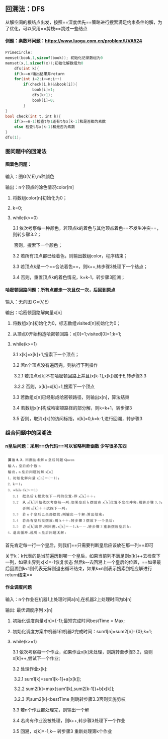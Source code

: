 ## 回溯法：DFS

从解空间的根结点出发，按照==深度优先==策略进行搜索满足约束条件的解，为了优化，可以采用==剪枝==跳过一些结点

#### 例题：素数环问题：https://www.luogu.com.cn/problem/UVA524

~~~ cpp
PrimeCircle:
memset(book,1,sizeof(book)); 初始化记录数组为0
memset(x,1,sizeof(x));初始化解数组为0
    dfs(int k){
    if(k==n)输出结果并return
    for(int i=2;i<=n;i++)
        if(check(i,k)&&book[i]){
            book[i]=1;
            dfs(k+1);
            book[i]=0;
        }
}
bool check(int t，int k){
	if(x==n-1)检查t与1还有t与x[k-1]和是否都为素数
    else 检查t与x[k-1]和是否为素数
}
dfs(1);
~~~

### 图问题中的回溯法

#### 图着色问题：

输入：图G(V,E),m种颜色

输出：n个顶点的涂色情况color[m]

1. 将数组color[n]初始化为0；

2. k=0;

3. while(k>=0)

   3.1 依次考察每一种颜色，若顶点k的着色与其他顶点着色==不发生冲突==，则转步骤3.2；

   ​	否则，搜索下一个颜色；

   3.2 若所有顶点都已经着色，则输出数组color，程序结束；

   3.3 若顶点k是一个==合法着色==，则k++,转步骤3处理下一个结点；

   3.4 否则，重置顶点k的着色情况，k=k-1，转步骤3回溯；

#### 哈密顿回路问题：所有点都走一次且仅一次，后回到原点

输入：无向图 G=(V,E)

输出：哈密顿回路解向量x[n]

1. 将数组x[n]初始化为0，标志数组visited[n]初始化为0；

2. 从顶点0开始构造哈密顿回路：x[0]=1;visited[0]=1;k=1;

3. while(k>=1)

   3.1 x[k]=x[k]+1,搜索下一个顶点；

   3.2 若n个顶点没有遍历完，则执行下列操作

   ​	3.2.1 若顶点x[k]不在哈密顿回路上并且(x[k-1],x[k])属于E,转步骤3.3

   ​	3.2.2 否则，x[k]=x[k]+1,搜索下一个顶点

   3.3 若数组x[n]已经形成哈密顿路径，则输出x[n]，算法结束

   3.4 若数组x[n]构成哈密顿路径的部分解，则k=k+1，转步骤3

   3.5 否则，取消x[k]的访问标指，x[k]=0,k=k-1,进行回溯，转步骤3

### 组合问题中的回溯法

#### n皇后问题：采用==伪代码==可以省略判断函数 少写很多东西

![img](\wps1.jpg)

首先肯定每一行一个皇后，则我们==只需要判断皇后应该放在那一列==即可

关于k：k代表的是当前遍历到哪一个皇后，如果当前列不满足则x[k]++去检查下一列，如果出界则x[k]=-1恢复状态 然后k--去回溯上一个皇后的位置，==如果最后回溯到k<1则代表无解则退出循环结束，如果k=n则表示搜索到相应解进行return结束==

#### 作业调度问题

输入：n个作业在机器1上处理时间a[n],在机器2上处理时间为b[n]

输出:   最优调度序列 x[n]

1. 初始化调度向量x[n]={-1};最短完成时间bestTime = Max;

2. 初始化调度方案中机器1和机器2完成时间：sum1[n]=sum2[n]={0};k=1;

3. while(k>=1)

   3.1 依次考察每一个作业，如果作业x[k]未处理，则跳转至步骤3.2，否则x[k]++,尝试下一个作业;

   3.2 处理作业x[k]:

   ​	3.2.1 sum1[k]=sum1[k-1]+a[x[k]];

   ​	3.2.2 sum2[k]=max{sum1[k],sum2[k-1]}+b[x[k]];

   ​	3.2.3 若sum2[k]<bestTime 则跳转步骤3.3否则实施剪枝

   3.3 若n个作业都处理完，则输出一个解

   3.4 若尚有作业没被处理，则k++,转步骤3处理下一个作业

   3.5 回溯，x[k]=-1,k-- 转步骤3 重新处理第k个作业

   

